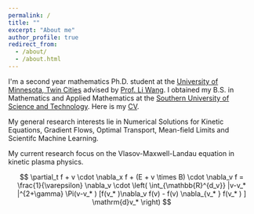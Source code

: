 ```yaml
---
permalink: /
title: ""
excerpt: "About me"
author_profile: true
redirect_from: 
  - /about/
  - /about.html
---
```


I'm a second year mathematics Ph.D. student at the [University of Minnesota, Twin Cities](https://twin-cities.umn.edu/) advised by [Prof. Li Wang](https://liwang-umn.github.io/math/). I obtained my B.S. in Mathematics and Applied Mathematics at the [Southern University of Science and Technology](https://www.sustech.edu.cn/en/). Here is my [CV](https://hv1000.github.io/files/Yan_HUANG_CV.pdf).

My general research interests lie in Numerical Solutions for Kinetic Equations, Gradient Flows, Optimal Transport, Mean-field Limits and Scientifc Machine Learning. 

My current research focus on the Vlasov-Maxwell-Landau equation in kinetic plasma physics.

$$
\partial_t f + v \cdot \nabla_x f + (E + v \times B) \cdot \nabla_v f = \frac{1}{\varepsilon} \nabla_v \cdot \left( \int_{\mathbb{R}^{d_v}} |v-v_* |^{2+\gamma} \Pi(v-v_* ) [f(v_* )\nabla_v f(v) -  f(v) \nabla_{v_* } f(v_* ) ] \mathrm{d}v_* \right)
$$


